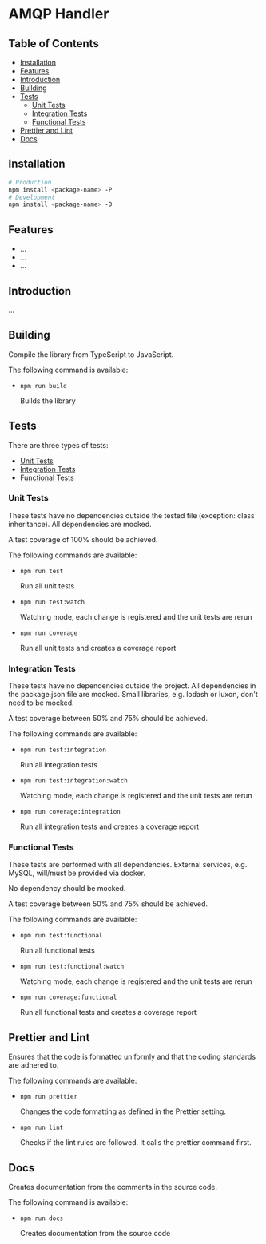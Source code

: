 # AMQP Handler

## Table of Contents

- [Installation](#installation)
- [Features](#features)
- [Introduction](#introduction)
- [Building](#building)
- [Tests](#tests)
  - [Unit Tests](#unit-tests)
  - [Integration Tests](#integration-tests)
  - [Functional Tests](#functional-tests)
- [Prettier and Lint](#prettier-and-lint)
- [Docs](#docs)

## Installation

```bash
# Production
npm install <package-name> -P
# Development
npm install <package-name> -D
```

## Features

- ...
- ...
- ...

## Introduction

...

## Building

Compile the library from TypeScript to JavaScript.

The following command is available:

- `npm run build`

  Builds the library

## Tests

There are three types of tests:

- [Unit Tests](#unit-tests)
- [Integration Tests](#integration-tests)
- [Functional Tests](#functional-tests)

### Unit Tests

These tests have no dependencies outside the tested file (exception: class inheritance). All dependencies are mocked.

A test coverage of 100% should be achieved.

The following commands are available:

- `npm run test`

  Run all unit tests

- `npm run test:watch`

  Watching mode, each change is registered and the unit tests are rerun

- `npm run coverage`

  Run all unit tests and creates a coverage report

### Integration Tests

These tests have no dependencies outside the project. All dependencies in the package.json file are mocked.
Small libraries, e.g. lodash or luxon, don't need to be mocked.

A test coverage between 50% and 75% should be achieved.

The following commands are available:

- `npm run test:integration`

  Run all integration tests

- `npm run test:integration:watch`

  Watching mode, each change is registered and the unit tests are rerun

- `npm run coverage:integration`

  Run all integration tests and creates a coverage report

### Functional Tests

These tests are performed with all dependencies. External services, e.g. MySQL, will/must be provided via docker.

No dependency should be mocked.

A test coverage between 50% and 75% should be achieved.

The following commands are available:

- `npm run test:functional`

  Run all functional tests

- `npm run test:functional:watch`

  Watching mode, each change is registered and the unit tests are rerun

- `npm run coverage:functional`

  Run all functional tests and creates a coverage report

## Prettier and Lint

Ensures that the code is formatted uniformly and that the coding standards are adhered to.

The following commands are available:

- `npm run prettier`

  Changes the code formatting as defined in the Prettier setting.

- `npm run lint`

  Checks if the lint rules are followed. It calls the prettier command first.

## Docs

Creates documentation from the comments in the source code.

The following command is available:

- `npm run docs`

  Creates documentation from the source code
